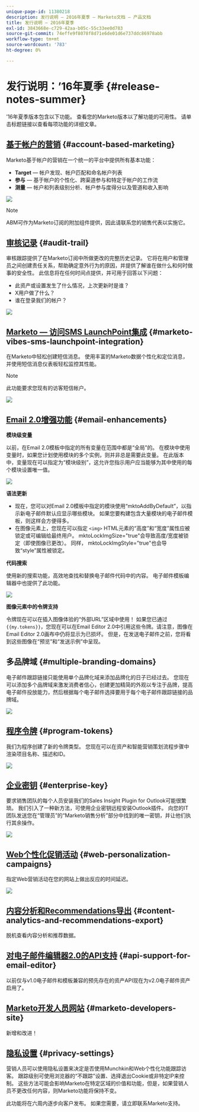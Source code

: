 ```yaml
---
unique-page-id: 11380218
description: 发行说明 — 2016年夏季 — Marketo文档 — 产品文档
title: 发行说明 — 2016年夏季
exl-id: 3843668e-c729-42aa-b05c-55c33ee0d783
source-git-commit: 74effe9f8078f8d71e6de01d6e737ddc86978abb
workflow-type: tm+mt
source-wordcount: '783'
ht-degree: 0%

---
```


# 发行说明：’16年夏季 {#release-notes-summer}

’16年夏季版本包含以下功能。 查看您的Marketo版本以了解功能的可用性。 请单击标题链接以查看每项功能的详细文章。

## [基于帐户的营销](https://docs.marketo.com/display/docs/account+based+marketing) {#account-based-marketing}

Marketo基于帐户的营销在一个统一的平台中提供所有基本功能：

* **Target**  — 帐户发现、帐户匹配和命名帐户列表
* **参与**  — 基于帐户的个性化、跨渠道参与和特定于帐户的工作流
* **测量**  — 帐户和列表级别分析、帐户参与度得分以及管道和收入影响

![](assets/abm-5-acme.png)

>[!NOTE]
>
>ABM可作为Marketo订阅的附加组件提供，因此请联系您的销售代表以实施它。

## [审核记录](/help/marketo/product-docs/administration/audit-trail/audit-trail-overview.md) {#audit-trail}

审核跟踪提供了在Marketo订阅中所做更改的完整历史记录。 它将在用户和管理员之间创建责任关系，帮助确定意外行为的原因，并提供了解谁在做什么和何时做事的安全性。 此信息将在任何时间点提供，并可用于回答以下问题：

* 此资产或设置发生了什么情况，上次更新时是谁？
* X用户做了什么？
* 谁在登录我们的帐户？

![](assets/audit-trail.png)

## [Marketo — 访问SMS LaunchPoint集成](/help/marketo/product-docs/mobile-marketing/vibes-sms-messages/create-a-vibes-sms-message.md) {#marketo-vibes-sms-launchpoint-integration}

在Marketo中轻松创建短信消息。 使用丰富的Marketo数据个性化和定位消息，并使用短信消息仪表板轻松监控其性能。

>[!NOTE]
>
>此功能要求您现有的访客短信帐户。

![](assets/vibes-sms2.png)

## [Email 2.0增强功能](/help/marketo/product-docs/email-marketing/general/email-editor-2/email-editor-v2-0-overview.md) {#email-enhancements}

**模块级变量**

以前，在Email 2.0模板中指定的所有变量在范围中都是“全局”的。 在模块中使用变量时，如果您计划使用模块的多个实例，则并非总是需要此变量。 在此版本中，变量现在可以指定为“模块级别”，这允许您指示用户应当能够为其中使用的每个模块设置唯一值。

![](assets/module-level-variables.png)

**语法更新**

* 现在，您可以对Email 2.0模板中指定的模块使用“mktoAddByDefault”，以指示新电子邮件默认应显示哪些模块。 如果您要构建包含大量模块的电子邮件模板，则这样会方便得多。
* 在图像元素上，您现在可以指定 `<img>` HTML元素的“高度”和“宽度”属性应被锁定或可编辑给最终用户。 mktoLockImgSize=&quot;true&quot;会导致高度/宽度被锁定（即使图像已更改）。 同样， mktoLockImgStyle=&quot;true&quot;也会导致“style”属性被锁定。

**代码搜索**

使用新的搜索功能，高效地查找和替换电子邮件代码中的内容。 电子邮件模板编辑器中也提供了此功能。

![](assets/2nd-screenshot.png)

**图像元素中的令牌支持**

令牌现在可以在插入图像体验的“外部URL”区域中使用！ 如果您已通过 `{{my.tokens}}`，您现在可以在Email Editor 2.0中引用这些令牌。请注意，图像在Email Editor 2.0画布中仍将显示为已损坏。 但是，在发送电子邮件之前，您将看到这些图像在“预览”和“发送示例”中呈现。

## 多品牌域 {#multiple-branding-domains}

电子邮件跟踪链接只能使用单个品牌化域来添加品牌化的日子已经过去。 您现在可以添加多个品牌域来激发消费者信心，创建更加精简的外观以专注于品牌，提高电子邮件投放能力，然后根据每个电子邮件选择要用于每个电子邮件跟踪链接的品牌域。

![](assets/multiple-branding-domains.png)

## [程序令牌](/help/marketo/product-docs/demand-generation/landing-pages/personalizing-landing-pages/tokens-overview.md) {#program-tokens}

我们为程序创建了新的令牌类型。 您现在可以在资产和智能营销策划流程步骤中渲染项目名称、描述和ID。

![](assets/program-tokens.png)

## [企业密钥](/help/marketo/product-docs/marketo-sales-insight/msi-outlook-plugin/authorize-the-marketo-outlook-plugin.md) {#enterprise-key}

要求销售团队的每个人员安装我们的Sales Insight Plugin for Outlook可能很繁琐。 我们引入了一种新方法，可使用企业密钥远程安装Outlook插件。 向您的IT团队发送您在“管理员”的“Marketo销售分析”部分中找到的唯一密钥，并让他们执行其余操作。

![](assets/enterprise-key.png)

## [Web个性化促销活动](/help/marketo/product-docs/web-personalization/working-with-web-campaigns/create-a-new-dialog-web-campaign.md) {#web-personalization-campaigns}

指定Web营销活动在您的网站上做出反应的时间延迟。

![](assets/dialog-campaign-delay.png)

## [内容分析和Recommendations导出](/help/marketo/product-docs/web-personalization/understanding-web-personalization/understanding-content-analytics.md) {#content-analytics-and-recommendations-export}

脱机查看内容分析和推荐数据。

## [对电子邮件编辑器2.0的API支持](https://developers.marketo.com/documentation/asset-api/) {#api-support-for-email-editor}

以前仅与v1.0电子邮件和模板兼容的预先存在的资产API现在为v2.0电子邮件资产启用了。

## [Marketo开发人员网站](https://developers.marketo.com/) {#marketo-developers-site}

新增和改进！

## [隐私设置](/help/marketo/product-docs/administration/settings/understanding-privacy-settings.md) {#privacy-settings}

营销人员可以使用隐私设置来决定是否使用Munchkin和Web个性化功能跟踪访客。 跟踪级别可使用浏览器的“不跟踪”设置、选择退出Cookie或非特定IP来控制。 这些方法可能会影响Marketo在特定区域的价值和功能，但是，如果营销人员不更改任何内容，则Marketo功能将保持不变。

此功能将在六周内逐步向客户发布。 如果您需要，请立即联系Marketo支持。
